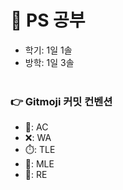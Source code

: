 # 🧠 PS 공부
- 학기: 1일 1솔
- 방학: 1일 3솔
<br></br>
### 👉 Gitmoji 커밋 컨벤션
- 🎉: AC
- ❌: WA
- ⏱️: TLE
- 🧱: MLE
- 🐛: RE
